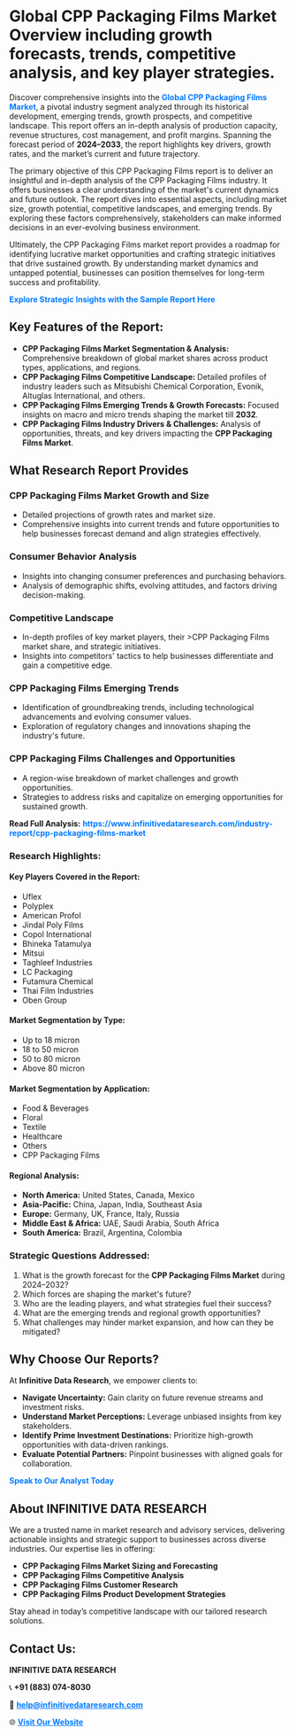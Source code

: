 <h1>Global CPP Packaging Films Market Overview including growth forecasts, trends, competitive analysis, and key player strategies.</h1>
<p>
Discover comprehensive insights into the 
<a href="https://www.infinitivedataresearch.com/industry-report/cpp-packaging-films-market" rel="dofollow" style="color: #007BFF; text-decoration: none;"><strong>Global CPP Packaging Films Market</strong></a>, a pivotal industry segment analyzed through its historical development, emerging trends, growth prospects, and competitive landscape. This report offers an in-depth analysis of production capacity, revenue structures, cost management, and profit margins. Spanning the forecast period of <strong>2024–2033</strong>, the report highlights key drivers, growth rates, and the market’s current and future trajectory.
</p>
<p>
The primary objective of this CPP Packaging Films report is to deliver an insightful and in-depth analysis of the CPP Packaging Films industry. It offers businesses a clear understanding of the market's current dynamics and future outlook. The report dives into essential aspects, including market size, growth potential, competitive landscapes, and emerging trends. By exploring these factors comprehensively, stakeholders can make informed decisions in an ever-evolving business environment.
</p>
<p>
Ultimately, the CPP Packaging Films market report provides a roadmap for identifying lucrative market opportunities and crafting strategic initiatives that drive sustained growth. By understanding market dynamics and untapped potential, businesses can position themselves for long-term success and profitability.
</p>
<p>
<a href="https://www.infinitivedataresearch.com/request-sample/reportId=110908" style="color: #007BFF; text-decoration: none;"><strong>Explore Strategic Insights with the Sample Report Here</strong></a>
</p>

<h2>Key Features of the Report:</h2>
<ul>
<li><strong>CPP Packaging Films Market Segmentation & Analysis:</strong> Comprehensive breakdown of global market shares across product types, applications, and regions.</li>
<li><strong>CPP Packaging Films Competitive Landscape:</strong> Detailed profiles of industry leaders such as Mitsubishi Chemical Corporation, Evonik, Altuglas International, and others.</li>
<li><strong>CPP Packaging Films Emerging Trends & Growth Forecasts:</strong> Focused insights on macro and micro trends shaping the market till <strong>2032</strong>.</li>
<li><strong>CPP Packaging Films Industry Drivers & Challenges:</strong> Analysis of opportunities, threats, and key drivers impacting the <strong>CPP Packaging Films Market</strong>.</li>
</ul>

<h2>What Research Report Provides</h2>
<h3>CPP Packaging Films Market Growth and Size</h3>
<ul>
<li>Detailed projections of growth rates and market size.</li>
<li>Comprehensive insights into current trends and future opportunities to help businesses forecast demand and align strategies effectively.</li>
</ul>

<h3>Consumer Behavior Analysis</h3>
<ul>
<li>Insights into changing consumer preferences and purchasing behaviors.</li>
<li>Analysis of demographic shifts, evolving attitudes, and factors driving decision-making.</li>
</ul>

<h3>Competitive Landscape</h3>
<ul>
<li>In-depth profiles of key market players, their >CPP Packaging Films market share, and strategic initiatives.</li>
<li>Insights into competitors' tactics to help businesses differentiate and gain a competitive edge.</li>
</ul>

<h3>CPP Packaging Films Emerging Trends</h3>
<ul>
<li>Identification of groundbreaking trends, including technological advancements and evolving consumer values.</li>
<li>Exploration of regulatory changes and innovations shaping the industry's future.</li>
</ul>

<h3>CPP Packaging Films Challenges and Opportunities</h3>
<ul>
<li>A region-wise breakdown of market challenges and growth opportunities.</li>
<li>Strategies to address risks and capitalize on emerging opportunities for sustained growth.</li>
</ul>
<p><strong>Read Full Analysis:</strong> <a href="https://www.infinitivedataresearch.com/industry-report/cpp-packaging-films-market" rel="dofollow" style="color: #007BFF; text-decoration: none;"><strong>https://www.infinitivedataresearch.com/industry-report/cpp-packaging-films-market</strong></a></p>
<h3>Research Highlights:</h3>
<h4>Key Players Covered in the Report:</h4>
<ul><li>Uflex</li><li>Polyplex</li><li>American Profol</li><li>Jindal Poly Films</li><li>Copol International</li><li>Bhineka Tatamulya</li><li>Mitsui</li><li>Taghleef Industries</li><li>LC Packaging</li><li>Futamura Chemical</li><li>Thai Film Industries</li><li>Oben Group</li></ul>
<h4>Market Segmentation by Type:</h4>
<ul><li>Up to 18 micron</li><li>18 to 50 micron</li><li>50 to 80 micron</li><li>Above 80 micron</li></ul>
<h4>Market Segmentation by Application:</h4>
<ul><li>Food &amp; Beverages</li><li>Floral</li><li>Textile</li><li>Healthcare</li><li>Others</li><li>CPP Packaging Films</li></ul>

<h4>Regional Analysis:</h4>
<ul>
<li><strong>North America:</strong> United States, Canada, Mexico</li>
<li><strong>Asia-Pacific:</strong> China, Japan, India, Southeast Asia</li>
<li><strong>Europe:</strong> Germany, UK, France, Italy, Russia</li>
<li><strong>Middle East & Africa:</strong> UAE, Saudi Arabia, South Africa</li>
<li><strong>South America:</strong> Brazil, Argentina, Colombia</li>
</ul>

<h3>Strategic Questions Addressed:</h3>
<ol>
<li>What is the growth forecast for the <strong>CPP Packaging Films Market</strong> during 2024–2032?</li>
<li>Which forces are shaping the market's future?</li>
<li>Who are the leading players, and what strategies fuel their success?</li>
<li>What are the emerging trends and regional growth opportunities?</li>
<li>What challenges may hinder market expansion, and how can they be mitigated?</li>
</ol>

<h2>Why Choose Our Reports?</h2>
<p>At <strong>Infinitive Data Research</strong>, we empower clients to:</p>
<ul>
<li><strong>Navigate Uncertainty:</strong> Gain clarity on future revenue streams and investment risks.</li>
<li><strong>Understand Market Perceptions:</strong> Leverage unbiased insights from key stakeholders.</li>
<li><strong>Identify Prime Investment Destinations:</strong> Prioritize high-growth opportunities with data-driven rankings.</li>
<li><strong>Evaluate Potential Partners:</strong> Pinpoint businesses with aligned goals for collaboration.</li>
</ul>
<p><a href="https://www.infinitivedataresearch.com/industry-report/cpp-packaging-films-market" rel="dofollow" style="color: #007BFF; text-decoration: none;"><strong>Speak to Our Analyst Today</strong></a></p>

<h2>About INFINITIVE DATA RESEARCH</h2>
<p>We are a trusted name in market research and advisory services, delivering actionable insights and strategic support to businesses across diverse industries. Our expertise lies in offering:</p>
<ul>
<li><strong>CPP Packaging Films Market Sizing and Forecasting</strong></li>
<li><strong>CPP Packaging Films Competitive Analysis</strong></li>
<li><strong>CPP Packaging Films Customer Research</strong></li>
<li><strong>CPP Packaging Films Product Development Strategies</strong></li>
</ul>
<p>Stay ahead in today’s competitive landscape with our tailored research solutions.</p>

<h2>Contact Us:</h2>
<p><strong>INFINITIVE DATA RESEARCH</strong></p>
<p>📞 <strong>+91 (883) 074-8030</strong></p>
<p>📧 <strong><a href="mailto:help@infinitivedataresearch.com" style="color: #007BFF;">help@infinitivedataresearch.com</a></strong></p>
<p>🌐 <strong><a href="https://www.infinitivedataresearch.com" rel="dofollow" style="color: #007BFF;">Visit Our Website</a></strong></p>